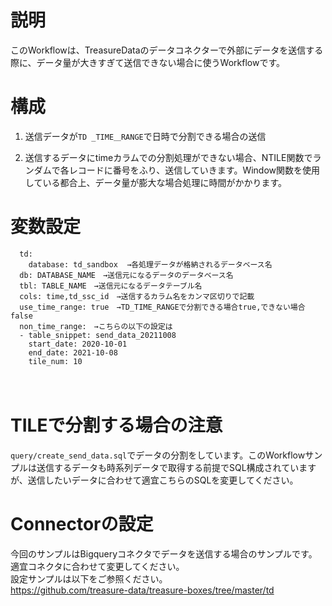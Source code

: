# 説明　　
このWorkflowは、TreasureDataのデータコネクターで外部にデータを送信する際に、データ量が大きすぎて送信できない場合に使うWorkflowです。  
  
# 構成　　
1. 送信データが`TD _TIME＿RANGE`で日時で分割できる場合の送信
  
2. 送信するデータにtimeカラムでの分割処理ができない場合、NTILE関数でランダムで各レコードに番号をふり、送信していきます。Window関数を使用している都合上、データ量が膨大な場合処理に時間がかかります。
  
# 変数設定  
```
  td:
    database: td_sandbox  →各処理データが格納されるデータベース名
  db: DATABASE_NAME　→送信元になるデータのデータベース名
  tbl: TABLE_NAME　→送信元になるデータテーブル名
  cols: time,td_ssc_id　→送信するカラム名をカンマ区切りで記載
  use_time_range: true　→TD_TIME_RANGEで分割できる場合true,できない場合false
  non_time_range:　→こちらの以下の設定は
  - table_snippet: send_data_20211008
    start_date: 2020-10-01
    end_date: 2021-10-08
    tile_num: 10
```
　　
# TILEで分割する場合の注意  
`query/create_send_data.sql`でデータの分割をしています。このWorkflowサンプルは送信するデータも時系列データで取得する前提でSQL構成されていますが、送信したいデータに合わせて適宜こちらのSQLを変更してください。
  
# Connectorの設定  
今回のサンプルはBigqueryコネクタでデータを送信する場合のサンプルです。適宜コネクタに合わせて変更してください。  
設定サンプルは以下をご参照ください。  
https://github.com/treasure-data/treasure-boxes/tree/master/td